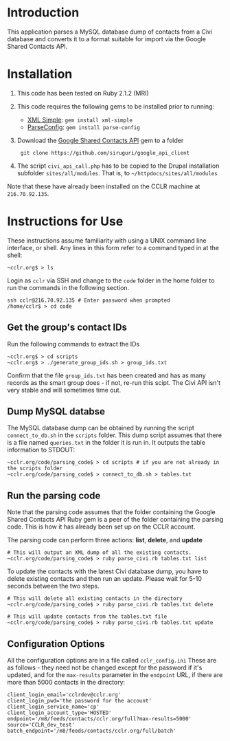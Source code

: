 # Introduction

This application parses a MySQL database dump of contacts from a Civi database and converts it to a format suitable for
import via the Google Shared Contacts API.

# Installation

1. This code has been tested on Ruby 2.1.2 (MRI)
1. This code requires the following gems to be installed prior to running:
   * [XML Simple](https://github.com/maik/xml-simple/): `gem install xml-simple`
   * [ParseConfig](https://github.com/datafolklabs/ruby-parseconfig/): `gem install parse-config`
1. Download the [Google Shared Contacts API](https://github.com/siruguri/google_api_client/) gem to a folder

        git clone https://github.com/siruguri/google_api_client

1. The script `civi_api_call.php` has to be copied to the Drupal installation subfolder `sites/all/modules`. That is, to `~/httpdocs/sites/all/modules`

Note that these have already been installed on the CCLR machine at `216.70.92.135`. 

# Instructions for Use

These instructions assume familiarity with using a UNIX command line interface, or shell. Any lines in this form refer to a command typed in at the shell:

    ~cclr.org$ > ls

Login as `cclr` via SSH and change to the `code` folder in the home folder to run the commands in the following section.

    ssh cclr@216.70.92.135 # Enter password when prompted
    /home/cclr$ > cd code

## Get the group's contact IDs

Run the following commands to extract the IDs

    ~cclr.org$ > cd scripts
    ~cclr.org$ > ./generate_group_ids.sh > group_ids.txt

Confirm that the file `group_ids.txt` has been created and has as many records as the smart group does - if not, re-run this scipt. The Civi API isn't very stable and will sometimes time out.

## Dump MySQL databse

The MySQL database dump can be obtained by running the script `connect_to_db.sh` in the `scripts` folder. This dump
script assumes that there is a file named `queries.txt` in the folder it is run in. It outputs the table information to
STDOUT:

    ~cclr.org/code/parsing_code$ > cd scripts # if you are not already in the scripts folder
    ~cclr.org/code/parsing_code$ > connect_to_db.sh > tables.txt

## Run the parsing code

Note that the parsing code assumes that the folder containing the Google Shared Contacts API Ruby gem is a peer of the
folder containing the parsing code. This is how it has already been set up on the CCLR account.

The parsing code can perform three actions: **list**, **delete**, and **update**

    # This will output an XML dump of all the existing contacts.
    ~cclr.org/code/parsing_code$ > ruby parse_civi.rb tables.txt list

To update the contacts with the latest Civi database dump, you have to delete existing contacts and then run an update. Please wait for 5-10 seconds between the two steps.

    # This will delete all existing contacts in the directory
    ~cclr.org/code/parsing_code$ > ruby parse_civi.rb tables.txt delete

    # This will update contacts from the tables.txt file
    ~cclr.org/code/parsing_code$ > ruby parse_civi.rb tables.txt update

## Configuration Options

All the configuration options are in a file called `cclr_config.ini` These are as follows - they need not be changed
except for the password if it's updated, and for the `max-results` parameter in the `endpoint` URL, if there are more
than 5000 contacts in the directory:

    client_login_email='cclrdev@cclr.org'
    client_login_pwd='the password for the account'
    client_login_service_name='cp'
    client_login_account_type='HOSTED'
    endpoint='/m8/feeds/contacts/cclr.org/full?max-results=5000'
    source='CCLR_dev_test'
    batch_endpoint='/m8/feeds/contacts/cclr.org/full/batch'

